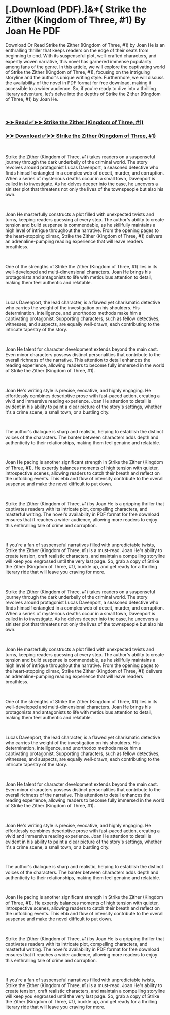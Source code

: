 # [.Download (PDF).]&*( Strike the Zither (Kingdom of Three, #1) By Joan He PDF

<p>Download Or Read Strike the Zither (Kingdom of Three, #1) by Joan He is an enthralling thriller that keeps readers on the edge of their seats from beginning to end. With its suspenseful plot, well-crafted characters, and expertly woven narrative, this novel has garnered immense popularity among fans of the genre. In this article, we will explore the captivating world of Strike the Zither (Kingdom of Three, #1), focusing on the intriguing storyline and the author's unique writing style. Furthermore, we will discuss the availability of the novel in PDF format for free download, making it accessible to a wider audience. So, if you're ready to dive into a thrilling literary adventure, let's delve into the depths of Strike the Zither (Kingdom of Three, #1) by Joan He.</p>
<p>&nbsp;</p>

### [➤➤ Read ✅➤➤ Strike the Zither (Kingdom of Three, #1)](https://thehelpfulbooks.blogspot.com/id/59440716)

### [➤➤ Download ✅➤➤ Strike the Zither (Kingdom of Three, #1)](https://thehelpfulbooks.blogspot.com/id/59440716)

<p>&nbsp;</p>
<p>Strike the Zither (Kingdom of Three, #1) takes readers on a suspenseful journey through the dark underbelly of the criminal world. The story revolves around protagonist Lucas Davenport, a seasoned detective who finds himself entangled in a complex web of deceit, murder, and corruption. When a series of mysterious deaths occur in a small town, Davenport is called in to investigate. As he delves deeper into the case, he uncovers a sinister plot that threatens not only the lives of the townspeople but also his own.</p>
<p>&nbsp;</p>
<p>Joan He masterfully constructs a plot filled with unexpected twists and turns, keeping readers guessing at every step. The author's ability to create tension and build suspense is commendable, as he skillfully maintains a high level of intrigue throughout the narrative. From the opening pages to the heart-stopping climax, Strike the Zither (Kingdom of Three, #1) delivers an adrenaline-pumping reading experience that will leave readers breathless.</p>
<p>&nbsp;</p>
<p>One of the strengths of Strike the Zither (Kingdom of Three, #1) lies in its well-developed and multi-dimensional characters. Joan He brings his protagonists and antagonists to life with meticulous attention to detail, making them feel authentic and relatable.</p>
<p>&nbsp;</p>
<p>Lucas Davenport, the lead character, is a flawed yet charismatic detective who carries the weight of the investigation on his shoulders. His determination, intelligence, and unorthodox methods make him a captivating protagonist. Supporting characters, such as fellow detectives, witnesses, and suspects, are equally well-drawn, each contributing to the intricate tapestry of the story.</p>
<p>&nbsp;</p>
<p>Joan He talent for character development extends beyond the main cast. Even minor characters possess distinct personalities that contribute to the overall richness of the narrative. This attention to detail enhances the reading experience, allowing readers to become fully immersed in the world of Strike the Zither (Kingdom of Three, #1).</p>
<p>&nbsp;</p>
<p>Joan He's writing style is precise, evocative, and highly engaging. He effortlessly combines descriptive prose with fast-paced action, creating a vivid and immersive reading experience. Joan He attention to detail is evident in his ability to paint a clear picture of the story's settings, whether it's a crime scene, a small town, or a bustling city.</p>
<p>&nbsp;</p>
<p>The author's dialogue is sharp and realistic, helping to establish the distinct voices of the characters. The banter between characters adds depth and authenticity to their relationships, making them feel genuine and relatable.</p>
<p>&nbsp;</p>
<p>Joan He pacing is another significant strength in Strike the Zither (Kingdom of Three, #1). He expertly balances moments of high tension with quieter, introspective scenes, allowing readers to catch their breath and reflect on the unfolding events. This ebb and flow of intensity contribute to the overall suspense and make the novel difficult to put down.</p>
<p>&nbsp;</p>
<p>Strike the Zither (Kingdom of Three, #1) by Joan He is a gripping thriller that captivates readers with its intricate plot, compelling characters, and masterful writing. The novel's availability in PDF format for free download ensures that it reaches a wider audience, allowing more readers to enjoy this enthralling tale of crime and corruption.</p>
<p>&nbsp;</p>
<p>If you're a fan of suspenseful narratives filled with unpredictable twists, Strike the Zither (Kingdom of Three, #1) is a must-read. Joan He's ability to create tension, craft realistic characters, and maintain a compelling storyline will keep you engrossed until the very last page. So, grab a copy of Strike the Zither (Kingdom of Three, #1), buckle up, and get ready for a thrilling literary ride that will leave you craving for more.</p>
<p>&nbsp;</p>
<p>Strike the Zither (Kingdom of Three, #1) takes readers on a suspenseful journey through the dark underbelly of the criminal world. The story revolves around protagonist Lucas Davenport, a seasoned detective who finds himself entangled in a complex web of deceit, murder, and corruption. When a series of mysterious deaths occur in a small town, Davenport is called in to investigate. As he delves deeper into the case, he uncovers a sinister plot that threatens not only the lives of the townspeople but also his own.</p>
<p>&nbsp;</p>
<p>Joan He masterfully constructs a plot filled with unexpected twists and turns, keeping readers guessing at every step. The author's ability to create tension and build suspense is commendable, as he skillfully maintains a high level of intrigue throughout the narrative. From the opening pages to the heart-stopping climax, Strike the Zither (Kingdom of Three, #1) delivers an adrenaline-pumping reading experience that will leave readers breathless.</p>
<p>&nbsp;</p>
<p>One of the strengths of Strike the Zither (Kingdom of Three, #1) lies in its well-developed and multi-dimensional characters. Joan He brings his protagonists and antagonists to life with meticulous attention to detail, making them feel authentic and relatable.</p>
<p>&nbsp;</p>
<p>Lucas Davenport, the lead character, is a flawed yet charismatic detective who carries the weight of the investigation on his shoulders. His determination, intelligence, and unorthodox methods make him a captivating protagonist. Supporting characters, such as fellow detectives, witnesses, and suspects, are equally well-drawn, each contributing to the intricate tapestry of the story.</p>
<p>&nbsp;</p>
<p>Joan He talent for character development extends beyond the main cast. Even minor characters possess distinct personalities that contribute to the overall richness of the narrative. This attention to detail enhances the reading experience, allowing readers to become fully immersed in the world of Strike the Zither (Kingdom of Three, #1).</p>
<p>&nbsp;</p>
<p>Joan He's writing style is precise, evocative, and highly engaging. He effortlessly combines descriptive prose with fast-paced action, creating a vivid and immersive reading experience. Joan He attention to detail is evident in his ability to paint a clear picture of the story's settings, whether it's a crime scene, a small town, or a bustling city.</p>
<p>&nbsp;</p>
<p>The author's dialogue is sharp and realistic, helping to establish the distinct voices of the characters. The banter between characters adds depth and authenticity to their relationships, making them feel genuine and relatable.</p>
<p>&nbsp;</p>
<p>Joan He pacing is another significant strength in Strike the Zither (Kingdom of Three, #1). He expertly balances moments of high tension with quieter, introspective scenes, allowing readers to catch their breath and reflect on the unfolding events. This ebb and flow of intensity contribute to the overall suspense and make the novel difficult to put down.</p>
<p>&nbsp;</p>
<p>Strike the Zither (Kingdom of Three, #1) by Joan He is a gripping thriller that captivates readers with its intricate plot, compelling characters, and masterful writing. The novel's availability in PDF format for free download ensures that it reaches a wider audience, allowing more readers to enjoy this enthralling tale of crime and corruption.</p>
<p>&nbsp;</p>
<p>If you're a fan of suspenseful narratives filled with unpredictable twists, Strike the Zither (Kingdom of Three, #1) is a must-read. Joan He's ability to create tension, craft realistic characters, and maintain a compelling storyline will keep you engrossed until the very last page. So, grab a copy of Strike the Zither (Kingdom of Three, #1), buckle up, and get ready for a thrilling literary ride that will leave you craving for more.</p>
<p>&nbsp;</p>

